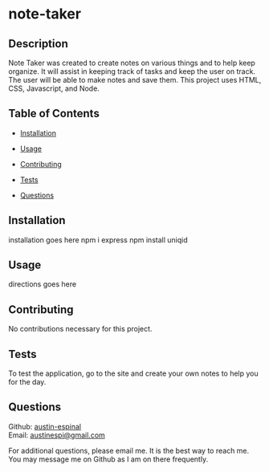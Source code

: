 # note-taker

## Description 

Note Taker was created to create notes on various things and to help keep organize. It will assist in keeping track of tasks and keep the user on track. The user will be able to make notes and save them. This project uses HTML, CSS, Javascript, and Node.

## Table of Contents

* [Installation](#installation)
* [Usage](#usage)

* [Contributing](#contributing)
* [Tests](#tests)
* [Questions](#questions)

## Installation

installation goes here
npm i express
npm install uniqid

## Usage 

directions goes here


## Contributing

No contributions necessary for this project.

## Tests

To test the application, go to the site and create your own notes to help you for the day.

## Questions

Github: [austin-espinal](https://github.com/austin-espinal)   
Email: [austinespi@gmail.com](mailto:austinespi@gmail.com)  

For additional questions, please email me. It is the best way to reach me. You may message me on Github as I am on there frequently.